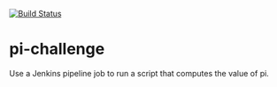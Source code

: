 [![Build Status](http://localhost:8080/job/JenkinsPipelinePI/badge/icon)](http://localhost:8080/job/JenkinsPipelinePI/)

# pi-challenge
Use a Jenkins pipeline job to run a script that computes the value of pi.

